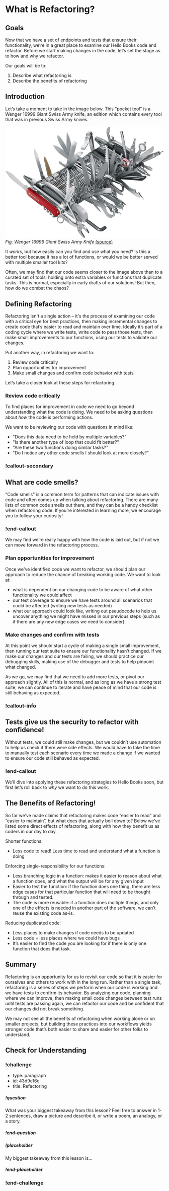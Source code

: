 # What is Refactoring?

## Goals

Now that we have a set of endpoints and tests that ensure their functionality, we’re in a great place to examine our Hello Books code and refactor. Before we start making changes in the code, let’s set the stage as to how and why we refactor.

Our goals will be to:
1. Describe what refactoring is
1. Describe the benefits of refactoring

## Introduction
Let’s take a moment to take in the image below. This "pocket tool" is a Wenger 16999 Giant Swiss Army knife, an edition which contains every tool that was in previous Swiss Army knives. 

![A picture of a pocket tool with 87 fold out implements, that are all partially or fully extended.](../assets/api-7-refactoring/api-7-refactoring_what-is-refactoring_giant-pocket-tool.jpg)  
*Fig. Wenger 16999 Giant Swiss Army Knife*  [(source)](https://www.amazon.com/Wenger-16999-Swiss-Knife-Giant/dp/B001DZTJRQ/)

It _works_, but how easily can you find and use what you need? Is this a better tool because it has a lot of functions, or would we be better served with multiple smaller tool kits?

Often, we may find that our code seems closer to the image above than to a curated set of tools; holding onto extra variables or functions that duplicate tasks. This is normal, especially in early drafts of our solutions! But then, how do we combat the chaos? 

## Defining Refactoring

Refactoring isn't a single action – it's the process of examining our code with a critical eye for best practices, then making incremental changes to create code that’s easier to read and maintain over time. Ideally it’s part of a coding cycle where we write tests, write code to pass those tests, then make small improvements to our functions, using our tests to validate our changes.

Put another way, in refactoring we want to:
1. Review code critically
2. Plan opportunities for improvement 
3. Make small changes and confirm code behavior with tests

Let’s take a closer look at these steps for refactoring. 

### Review code critically

To find places for improvement in code we need to go beyond understanding what the code is doing. We need to be asking questions about _how_ the code is performing actions. 

We want to be reviewing our code with questions in mind like: 
- "Does this data need to be held by multiple variables?" 
- "Is there another type of loop that could fit better?" 
- "Are these two functions doing similar tasks?"
- "Do I notice any other code smells I should look at more closely?"

### !callout-secondary

## What are code smells?

“Code smells" is a common term for patterns that can indicate issues with code and often comes up when talking about refactoring. There are many lists of common code smells out there, and they can be a handy checklist when refactoring code. If you’re interested in learning more, we encourage you to follow your curiosity!

### !end-callout

We may find we’re really happy with how the code is laid out, but if not we can move forward in the refactoring process.

### Plan opportunities for improvement 

Once we've identified code we want to refactor, we should plan our approach to reduce the chance of breaking working code. We want to look at:
- what is dependent on our changing code to be aware of what other functionality we could affect
- our test coverage to ensure we have tests around all scenarios that could be affected (writing new tests as needed)
- what our approach could look like, writing out pseudocode to help us uncover anything we might have missed in our previous steps (such as if there are any new edge cases we need to consider). 

### Make changes and confirm with tests

At this point we should start a cycle of making a single small improvement, then running our test suite to ensure our functionality hasn’t changed. If we make our changes and our tests are failing, we should practice our debugging skills, making use of the debugger and tests to help pinpoint what changed.

As we go, we may find that we need to add more tests, or pivot our approach slightly. All of this is normal, and as long as we have a strong test suite, we can continue to iterate and have peace of mind that our code is still behaving as expected. 

### !callout-info

## Tests give us the security to refactor with confidence!

Without tests, we could still make changes, but we couldn’t use automation to help us check if there were side effects. We would have to take the time to manually test each scenario every time we made a change if we wanted to ensure our code still behaved as expected.

### !end-callout

We’ll dive into applying these refactoring strategies to Hello Books soon, but first let’s roll back to _why_ we want to do this work.

## The Benefits of Refactoring!

So far we’ve made claims that refactoring makes code “easier to read” and “easier to maintain”, but what does that actually boil down to? Below we’ve listed some direct effects of refactoring, along with how they benefit us as coders in our day to day.  

Shorter functions:
- Less code to read! Less time to read and understand what a function is doing

Enforcing single-responsibility for our functions:
- Less branching logic in a function: makes it easier to reason about what a function does, and what the output will be for any given input
- Easier to test the function: if the function does one thing, there are less edge cases for that particular function that will need to be thought through and tested.
- The code is more reusable: if a function does multiple things, and only one of the effects is needed in another part of the software, we can’t reuse the existing code as-is.

Reducing duplicated code:
- Less places to make changes if code needs to be updated
- Less code = less places where we could have bugs
- It’s easier to find the code you are looking for if there is only one function that does that task.

## Summary

Refactoring is an opportunity for us to revisit our code so that it is easier for ourselves and others to work with in the long run. Rather than a single task, refactoring is a series of steps we perform when our code is working and we have tests to confirm its behavior. By analyzing our code, planning where we can improve, then making small code changes between test runs until tests are passing again, we can refactor our code and be confident that our changes did not break something.

We may not see all the benefits of refactoring when working alone or on smaller projects, but building these practices into our workflows yields stronger code that’s both easier to share and easier for other folks to understand.

## Check for Understanding

<!-- Question Takeaway -->
<!-- prettier-ignore-start -->
### !challenge
* type: paragraph
* id: 43d9c16e
* title: Refactoring
##### !question

What was your biggest takeaway from this lesson? Feel free to answer in 1-2 sentences, draw a picture and describe it, or write a poem, an analogy, or a story.

##### !end-question
##### !placeholder

My biggest takeaway from this lesson is...

##### !end-placeholder
### !end-challenge
<!-- prettier-ignore-end -->
